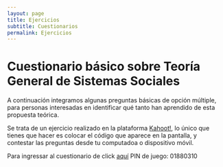 ```yaml
---
layout: page
title: Ejercicios 
subtitle: Cuestionarios
permalink: Ejercicios
---
```


# Cuestionario básico sobre Teoría General de Sistemas Sociales
	
A continuación integramos algunas preguntas básicas de opción múltiple, para personas interesadas en identificar qué tanto han aprendido de esta propuesta teórica.

Se trata de un ejercicio realizado en la plataforma [Kahoot!](https://kahoot.it/), lo único que tienes que hacer es colocar el código que aparece en la pantalla, y contestar las preguntas desde tu computadoa o dispositivo móvil.
	
Para ingressar al cuestionario de click [aquí](https://kahoot.it/challenge/01880310?challenge-id=d7ab17e2-bf3f-4087-af67-4b04f44f336f_1655180558206)
PIN de juego: 01880310
